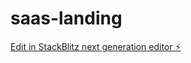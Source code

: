 # saas-landing

[Edit in StackBlitz next generation editor ⚡️](https://stackblitz.com/~/github.com/ismailAlAbdali/saas-landing)